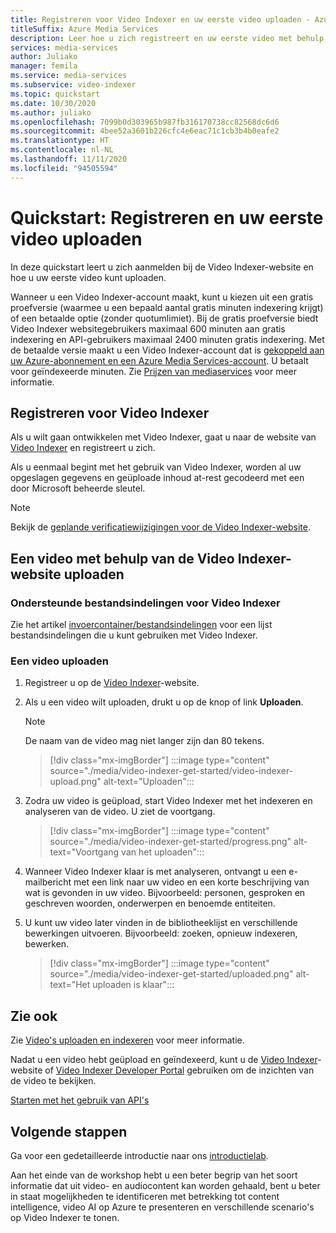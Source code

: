 ```yaml
---
title: Registreren voor Video Indexer en uw eerste video uploaden - Azure
titleSuffix: Azure Media Services
description: Leer hoe u zich registreert en uw eerste video met behulp van de Video Indexer-portal uploadt.
services: media-services
author: Juliako
manager: femila
ms.service: media-services
ms.subservice: video-indexer
ms.topic: quickstart
ms.date: 10/30/2020
ms.author: juliako
ms.openlocfilehash: 7099b0d303965b987fb316170738cc82568dc6d6
ms.sourcegitcommit: 4bee52a3601b226cfc4e6eac71c1cb3b4b0eafe2
ms.translationtype: HT
ms.contentlocale: nl-NL
ms.lasthandoff: 11/11/2020
ms.locfileid: "94505594"
---
```

# <a name="quickstart-how-to-sign-up-and-upload-your-first-video"></a>Quickstart: Registreren en uw eerste video uploaden

In deze quickstart leert u zich aanmelden bij de Video Indexer-website en hoe u uw eerste video kunt uploaden.

Wanneer u een Video Indexer-account maakt, kunt u kiezen uit een gratis proefversie (waarmee u een bepaald aantal gratis minuten indexering krijgt) of een betaalde optie (zonder quotumlimiet). Bij de gratis proefversie biedt Video Indexer websitegebruikers maximaal 600 minuten aan gratis indexering en API-gebruikers maximaal 2400 minuten gratis indexering. Met de betaalde versie maakt u een Video Indexer-account dat is [gekoppeld aan uw Azure-abonnement en een Azure Media Services-account](connect-to-azure.md). U betaalt voor geïndexeerde minuten. Zie [Prijzen van mediaservices](https://azure.microsoft.com/pricing/details/media-services/) voor meer informatie. 

## <a name="sign-up-for-video-indexer"></a>Registreren voor Video Indexer

Als u wilt gaan ontwikkelen met Video Indexer, gaat u naar de website van [Video Indexer](https://www.videoindexer.ai/) en registreert u zich.

Als u eenmaal begint met het gebruik van Video Indexer, worden al uw opgeslagen gegevens en geüploade inhoud at-rest gecodeerd met een door Microsoft beheerde sleutel.

> [!NOTE]
> Bekijk de [geplande verificatiewijzigingen voor de Video Indexer-website](release-notes.md#planned-video-indexer-website-authenticatication-changes).

## <a name="upload-a-video-using-the-video-indexer-website"></a>Een video met behulp van de Video Indexer-website uploaden

### <a name="supported-file-formats-for-video-indexer"></a>Ondersteunde bestandsindelingen voor Video Indexer

Zie het artikel [invoercontainer/bestandsindelingen](../latest/media-encoder-standard-formats.md#input-containerfile-formats) voor een lijst bestandsindelingen die u kunt gebruiken met Video Indexer.

### <a name="upload-a-video"></a>Een video uploaden

1. Registreer u op de [Video Indexer](https://www.videoindexer.ai/)-website.
1. Als u een video wilt uploaden, drukt u op de knop of link **Uploaden**.

    > [!NOTE]
    > De naam van de video mag niet langer zijn dan 80 tekens.

    > [!div class="mx-imgBorder"]
    > :::image type="content" source="./media/video-indexer-get-started/video-indexer-upload.png" alt-text="Uploaden":::
1. Zodra uw video is geüpload, start Video Indexer met het indexeren en analyseren van de video. U ziet de voortgang. 

    > [!div class="mx-imgBorder"]
    > :::image type="content" source="./media/video-indexer-get-started/progress.png" alt-text="Voortgang van het uploaden":::
1. Wanneer Video Indexer klaar is met analyseren, ontvangt u een e-mailbericht met een link naar uw video en een korte beschrijving van wat is gevonden in uw video. Bijvoorbeeld: personen, gesproken en geschreven woorden, onderwerpen en benoemde entiteiten.
1. U kunt uw video later vinden in de bibliotheeklijst en verschillende bewerkingen uitvoeren. Bijvoorbeeld: zoeken, opnieuw indexeren, bewerken.

    > [!div class="mx-imgBorder"]
    > :::image type="content" source="./media/video-indexer-get-started/uploaded.png" alt-text="Het uploaden is klaar":::
 
## <a name="see-also"></a>Zie ook

Zie [Video's uploaden en indexeren](upload-index-videos.md) voor meer informatie.

Nadat u een video hebt geüpload en geïndexeerd, kunt u de [Video Indexer](video-indexer-view-edit.md)-website of [Video Indexer Developer Portal](video-indexer-use-apis.md) gebruiken om de inzichten van de video te bekijken. 

[Starten met het gebruik van API's](video-indexer-use-apis.md)

## <a name="next-steps"></a>Volgende stappen

Ga voor een gedetailleerde introductie naar ons [introductielab](https://github.com/Azure-Samples/media-services-video-indexer/blob/master/IntroToVideoIndexer.md). 

Aan het einde van de workshop hebt u een beter begrip van het soort informatie dat uit video- en audiocontent kan worden gehaald, bent u beter in staat mogelijkheden te identificeren met betrekking tot content intelligence, video AI op Azure te presenteren en verschillende scenario's op Video Indexer te tonen.


